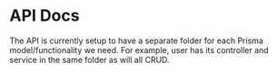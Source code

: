 # API Docs

The API is currently setup to have a separate folder for each Prisma model/functionality we need. For example, user has its controller and service in the same folder as will all CRUD.